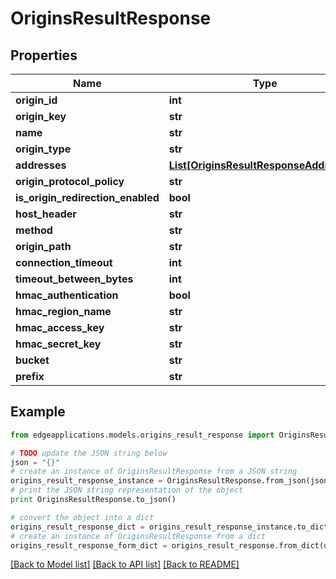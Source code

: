 # OriginsResultResponse


## Properties
Name | Type | Description | Notes
------------ | ------------- | ------------- | -------------
**origin_id** | **int** |  | [optional] 
**origin_key** | **str** |  | [optional] 
**name** | **str** |  | 
**origin_type** | **str** |  | [optional] 
**addresses** | [**List[OriginsResultResponseAddresses]**](OriginsResultResponseAddresses.md) |  | [optional] 
**origin_protocol_policy** | **str** |  | [optional] 
**is_origin_redirection_enabled** | **bool** |  | [optional] 
**host_header** | **str** |  | [optional] 
**method** | **str** |  | [optional] 
**origin_path** | **str** |  | [optional] 
**connection_timeout** | **int** |  | [optional] 
**timeout_between_bytes** | **int** |  | [optional] 
**hmac_authentication** | **bool** |  | [optional] 
**hmac_region_name** | **str** |  | [optional] 
**hmac_access_key** | **str** |  | [optional] 
**hmac_secret_key** | **str** |  | [optional] 
**bucket** | **str** |  | [optional] 
**prefix** | **str** |  | [optional] 

## Example

```python
from edgeapplications.models.origins_result_response import OriginsResultResponse

# TODO update the JSON string below
json = "{}"
# create an instance of OriginsResultResponse from a JSON string
origins_result_response_instance = OriginsResultResponse.from_json(json)
# print the JSON string representation of the object
print OriginsResultResponse.to_json()

# convert the object into a dict
origins_result_response_dict = origins_result_response_instance.to_dict()
# create an instance of OriginsResultResponse from a dict
origins_result_response_form_dict = origins_result_response.from_dict(origins_result_response_dict)
```
[[Back to Model list]](../README.md#documentation-for-models) [[Back to API list]](../README.md#documentation-for-api-endpoints) [[Back to README]](../README.md)



